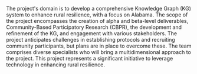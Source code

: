 The project's domain is to develop a comprehensive Knowledge Graph (KG) system to enhance rural resilience, with a focus on Alabama. The scope of the project encompasses the creation of alpha and beta-level deliverables, Community-Based Participatory Research (CBPR), the development and refinement of the KG, and engagement with various stakeholders. The project anticipates challenges in establishing protocols and recruiting community participants, but plans are in place to overcome these. The team comprises diverse specialists who will bring a multidimensional approach to the project. This project represents a significant initiative to leverage technology in enhancing rural resilience.